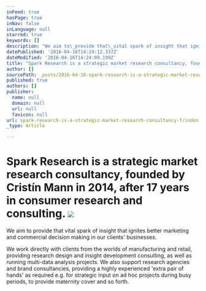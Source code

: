 ```yaml
---
inFeed: true
hasPage: true
inNav: false
inLanguage: null
starred: true
keywords: []
description: "We aim to\_provide that\_vital spark of insight that ignites better marketing and commercial decision making in our clients’ businesses. \_"
datePublished: '2016-04-16T14:24:12.337Z'
dateModified: '2016-04-16T14:24:09.199Z'
title: "Spark Research is a strategic market research consultancy, founded by Cristín\_Mann in 2014, after 17 years in consumer research and consulting.\_"
author: []
sourcePath: _posts/2016-04-16-spark-research-is-a-strategic-market-research-consultancy-f.md
published: true
authors: []
publisher:
  name: null
  domain: null
  url: null
  favicon: null
url: spark-research-is-a-strategic-market-research-consultancy-f/index.html
_type: Article

---
```

# Spark Research is a strategic market research consultancy, founded by Cristín Mann in 2014, after 17 years in consumer research and consulting. ![](https://the-grid-user-content.s3-us-west-2.amazonaws.com/c1db3ef5-146e-4658-95a5-51b63fc8d7dc.png)

We aim to provide that vital spark of insight that ignites better marketing and commercial decision making in our clients' businesses.  

We work directly with clients from the worlds of manufacturing and retail, providing research design and insight development consulting, as well as running multi-data analysis projects.  We also support research agencies and brand consultancies, providing a highly experienced 'extra pair of hands' as required e.g. for strategic input on ad hoc projects during busy periods, to provide maternity cover and so forth.